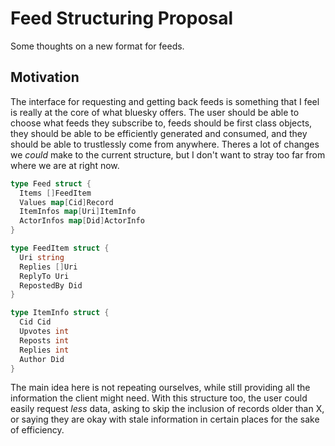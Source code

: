 # Feed Structuring Proposal

Some thoughts on a new format for feeds.

## Motivation
The interface for requesting and getting back feeds is something that I feel is really at the core of what bluesky offers. The user should be able to choose what feeds they subscribe to, feeds should be first class objects, they should be able to be efficiently generated and consumed, and they should be able to trustlessly come from anywhere. 
Theres a lot of changes we *could* make to the current structure, but I don't want to stray too far from where we are at right now.


```go
type Feed struct {
  Items []FeedItem
  Values map[Cid]Record
  ItemInfos map[Uri]ItemInfo
  ActorInfos map[Did]ActorInfo
}

type FeedItem struct {
  Uri string
  Replies []Uri
  ReplyTo Uri
  RepostedBy Did
}

type ItemInfo struct {
  Cid Cid
  Upvotes int
  Reposts int
  Replies int
  Author Did
}
```

The main idea here is not repeating ourselves, while still providing all the information the client might need.
With this structure too, the user could easily request *less* data, asking to
skip the inclusion of records older than X, or saying they are okay with stale
information in certain places for the sake of efficiency.

